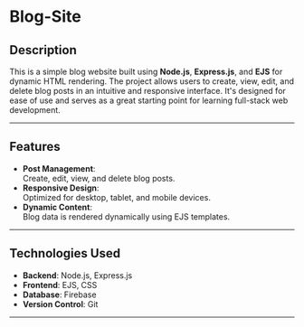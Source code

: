 # Blog-Site
## Description  
This is a simple blog website built using **Node.js**, **Express.js**, and **EJS** for dynamic HTML rendering. The project allows users to create, view, edit, and delete blog posts in an intuitive and responsive interface. It's designed for ease of use and serves as a great starting point for learning full-stack web development.  

---

## Features  
- **Post Management**:  
  Create, edit, view, and delete blog posts.  
- **Responsive Design**:  
  Optimized for desktop, tablet, and mobile devices.  
- **Dynamic Content**:  
  Blog data is rendered dynamically using EJS templates.  

---

## Technologies Used  
- **Backend**: Node.js, Express.js  
- **Frontend**: EJS, CSS  
- **Database**: Firebase
- **Version Control**: Git  

---
